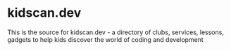 # kidscan.dev
This is the source for kidscan.dev - a directory of clubs, services, lessons, gadgets to help kids discover the world of coding and development
